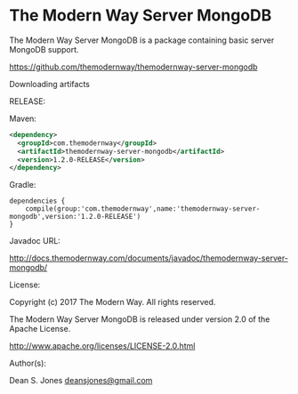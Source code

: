 The Modern Way Server MongoDB
======

The Modern Way Server MongoDB is a package containing basic server MongoDB support.

https://github.com/themodernway/themodernway-server-mongodb

Downloading artifacts

RELEASE:

Maven:
```xml
<dependency>
  <groupId>com.themodernway</groupId>
  <artifactId>themodernway-server-mongodb</artifactId>
  <version>1.2.0-RELEASE</version>
</dependency>
```
Gradle:

```
dependencies {
    compile(group:'com.themodernway',name:'themodernway-server-mongodb',version:'1.2.0-RELEASE')
}
```
Javadoc URL:

http://docs.themodernway.com/documents/javadoc/themodernway-server-mongodb/

License:

Copyright (c) 2017 The Modern Way. All rights reserved.

The Modern Way Server MongoDB is released under version 2.0 of the Apache License.

http://www.apache.org/licenses/LICENSE-2.0.html

Author(s):

Dean S. Jones
deansjones@gmail.com